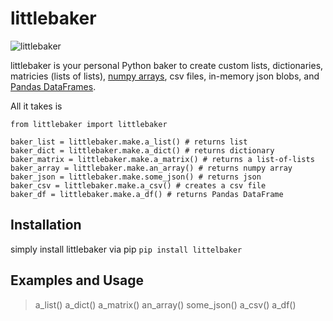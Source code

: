 # littlebaker

![littlebaker](https://user-images.githubusercontent.com/14168559/92421136-ebca1a80-f12b-11ea-8f90-c69ade7a659c.png)

littlebaker is your personal Python baker to create custom lists, dictionaries, matricies (lists of lists), [numpy arrays](https://numpy.org/doc/stable/reference/generated/numpy.array.html), csv files, in-memory json blobs, and [Pandas DataFrames](https://pandas.pydata.org/pandas-docs/stable/reference/api/pandas.DataFrame.html).

All it takes is

    from littlebaker import littlebaker

    baker_list = littlebaker.make.a_list() # returns list
    baker_dict = littlebaker.make.a_dict() # returns dictionary
    baker_matrix = littlebaker.make.a_matrix() # returns a list-of-lists
    baker_array = littlebaker.make.an_array() # returns numpy array
    baker_json = littlebaker.make.some_json() # returns json
    baker_csv = littlebaker.make.a_csv() # creates a csv file
    baker_df = littlebaker.make.a_df() # returns Pandas DataFrame

## Installation

simply install littlebaker via pip `pip install littelbaker`

## Examples and Usage

> a_list()
> a_dict()
> a_matrix()
> an_array()
> some_json()
> a_csv()
> a_df()
